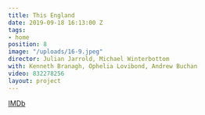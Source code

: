 ```yaml
---
title: This England
date: 2019-09-18 16:13:00 Z
tags:
- home
position: 8
image: "/uploads/16-9.jpeg"
director: Julian Jarrold, Michael Winterbottom
with: Kenneth Branagh, Ophelia Lovibond, Andrew Buchan
video: 832278256
layout: project
---
```


[IMDb](https://www.imdb.com/title/tt12594678/?ref_=nv_sr_srsg_3_tt_8_nm_0_q_this%2520england)
